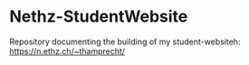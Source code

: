 # Nethz-StudentWebsite
Repository documenting the building of my student-websiteh: https://n.ethz.ch/~thamprecht/ 
